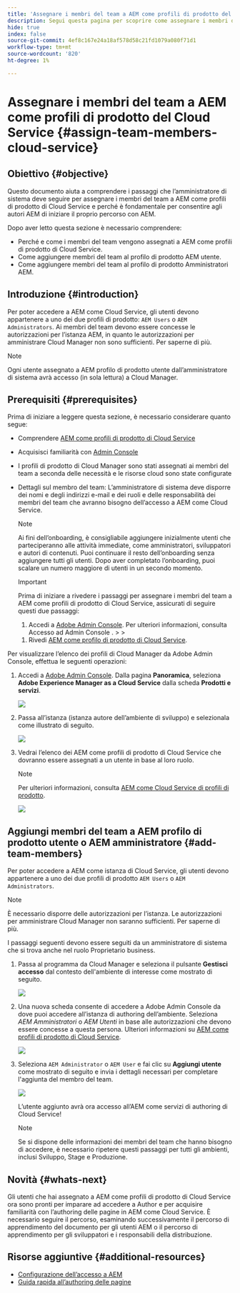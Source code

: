```yaml
---
title: 'Assegnare i membri del team a AEM come profili di prodotto del Cloud Service '
description: Segui questa pagina per scoprire come assegnare i membri del team a AEM come profili di prodotto del Cloud Service
hide: true
index: false
source-git-commit: 4ef8c167e24a18af578d58c21fd1079a080f71d1
workflow-type: tm+mt
source-wordcount: '820'
ht-degree: 1%

---
```



# Assegnare i membri del team a AEM come profili di prodotto del Cloud Service {#assign-team-members-cloud-service}

## Obiettivo {#objective}

Questo documento aiuta a comprendere i passaggi che l’amministratore di sistema deve seguire per assegnare i membri del team a AEM come profili di prodotto di Cloud Service e perché è fondamentale per consentire agli autori AEM di iniziare il proprio percorso con AEM.

Dopo aver letto questa sezione è necessario comprendere:

* Perché e come i membri del team vengono assegnati a AEM come profili di prodotto di Cloud Service.
* Come aggiungere membri del team al profilo di prodotto AEM utente.
* Come aggiungere membri del team al profilo di prodotto Amministratori AEM.


## Introduzione {#introduction}

Per poter accedere a AEM come Cloud Service, gli utenti devono appartenere a uno dei due profili di prodotto:  `AEM Users` o `AEM Administrators`. Ai membri del team devono essere concesse le autorizzazioni per l’istanza AEM, in quanto le autorizzazioni per amministrare Cloud Manager non sono sufficienti. Per saperne di più.

>[!NOTE]
>Ogni utente assegnato a AEM profilo di prodotto utente dall’amministratore di sistema avrà accesso (in sola lettura) a Cloud Manager.

## Prerequisiti {#prerequisites}

Prima di iniziare a leggere questa sezione, è necessario considerare quanto segue:

* Comprendere [AEM come profili di prodotto di Cloud Service](https://experienceleague.adobe.com/docs/experience-manager-cloud-service/onboarding/onboarding-concepts/aem-cs-team-product-profiles.html?lang=en#aem-product-profiles)
* Acquisisci familiarità con [Admin Console](https://experienceleague.adobe.com/docs/experience-manager-cloud-service/onboarding/onboarding-concepts/admin-console.html?lang=en)
* I profili di prodotto di Cloud Manager sono stati assegnati ai membri del team a seconda delle necessità e le risorse cloud sono state configurate
* Dettagli sul membro del team: L’amministratore di sistema deve disporre dei nomi e degli indirizzi e-mail e dei ruoli e delle responsabilità dei membri del team che avranno bisogno dell’accesso a AEM come Cloud Service.

   >[!NOTE]
   >Ai fini dell’onboarding, è consigliabile aggiungere inizialmente utenti che parteciperanno alle attività immediate, come amministratori, sviluppatori e autori di contenuti. Puoi continuare il resto dell’onboarding senza aggiungere tutti gli utenti. Dopo aver completato l’onboarding, puoi scalare un numero maggiore di utenti in un secondo momento.


   >[!IMPORTANT]
   >Prima di iniziare a rivedere i passaggi per assegnare i membri del team a AEM come profili di prodotto di Cloud Service, assicurati di seguire questi due passaggi:
   >
   >1. Accedi a [Adobe Admin Console](https://experienceleague.adobe.com/docs/experience-manager-cloud-service/onboarding/onboarding-concepts/admin-console.html?lang=en). Per ulteriori informazioni, consulta Accesso ad Admin Console .
      >
      >
   1. Rivedi [AEM come profilo di prodotto di Cloud Service](https://experienceleague.adobe.com/docs/experience-manager-cloud-service/onboarding/onboarding-concepts/aem-cs-team-product-profiles.html?lang=en#aem-product-profiles).


Per visualizzare l’elenco dei profili di Cloud Manager da Adobe Admin Console, effettua le seguenti operazioni:

1. Accedi a [Adobe Admin Console](https://adminconsole.adobe.com/). Dalla pagina **Panoramica**, seleziona **Adobe Experience Manager as a Cloud Service** dalla scheda **Prodotti e servizi**.

   ![](/help/onboarding/onboarding-journey/assets/assign-team1.png)

1. Passa all’istanza (istanza autore dell’ambiente di sviluppo) e selezionala come illustrato di seguito.

   ![](/help/onboarding/onboarding-journey/assets/cloud-profiles-1.png)


1. Vedrai l’elenco dei AEM come profili di prodotto di Cloud Service che dovranno essere assegnati a un utente in base al loro ruolo.

   >[!NOTE]
   >Per ulteriori informazioni, consulta [AEM come Cloud Service di profili di prodotto](https://experienceleague.adobe.com/docs/experience-manager-cloud-service/onboarding/onboarding-concepts/aem-cs-team-product-profiles.html?lang=en#aem-product-profiles).

   ![](/help/onboarding/onboarding-journey/assets/cloud-profiles-2.png)


## Aggiungi membri del team a AEM profilo di prodotto utente o AEM amministratore {#add-team-members}

Per poter accedere a AEM come istanza di Cloud Service, gli utenti devono appartenere a uno dei due profili di prodotto `AEM Users` o `AEM Administrators`.

>[!NOTE]
>È necessario disporre delle autorizzazioni per l’istanza. Le autorizzazioni per amministrare Cloud Manager non saranno sufficienti. Per saperne di più.

I passaggi seguenti devono essere seguiti da un amministratore di sistema che si trova anche nel ruolo Proprietario business.

1. Passa al programma da Cloud Manager e seleziona il pulsante **Gestisci accesso** dal contesto dell&#39;ambiente di interesse come mostrato di seguito.

   ![](/help/onboarding/onboarding-journey/assets/add-team1.png)

1. Una nuova scheda consente di accedere a Adobe Admin Console da dove puoi accedere all’istanza di authoring dell’ambiente. Seleziona *AEM Amministratori* o *AEM Utenti* in base alle autorizzazioni che devono essere concesse a questa persona. Ulteriori informazioni su [AEM come profili di prodotto di Cloud Service](https://experienceleague.adobe.com/docs/experience-manager-cloud-service/onboarding/onboarding-concepts/aem-cs-team-product-profiles.html?lang=en#aem-product-profiles).

   ![](/help/onboarding/onboarding-journey/assets/add-team2.png)

1. Seleziona `AEM Administrator` o `AEM User` e fai clic su **Aggiungi utente** come mostrato di seguito e invia i dettagli necessari per completare l&#39;aggiunta del membro del team.

   ![](/help/onboarding/onboarding-journey/assets/add-team3.png)

   L’utente aggiunto avrà ora accesso all’AEM come servizi di authoring di Cloud Service!

   >[!NOTE]
   >Se si dispone delle informazioni dei membri del team che hanno bisogno di accedere, è necessario ripetere questi passaggi per tutti gli ambienti, inclusi Sviluppo, Stage e Produzione.


## Novità {#whats-next}

Gli utenti che hai assegnato a AEM come profili di prodotto di Cloud Service ora sono pronti per imparare ad accedere a Author e per acquisire familiarità con l’authoring delle pagine in AEM come Cloud Service. È necessario seguire il percorso, esaminando successivamente il percorso di apprendimento del documento per gli utenti AEM o il percorso di apprendimento per gli sviluppatori e i responsabili della distribuzione.

## Risorse aggiuntive {#additional-resources}

* [Configurazione dell’accesso a AEM](https://experienceleague.adobe.com/docs/experience-manager-learn/cloud-service/accessing/walk-through.html?lang=en)
* [Guida rapida all’authoring delle pagine](https://experienceleague.adobe.com/docs/experience-manager-cloud-service/sites/authoring/getting-started/quick-start.html?lang=en)
